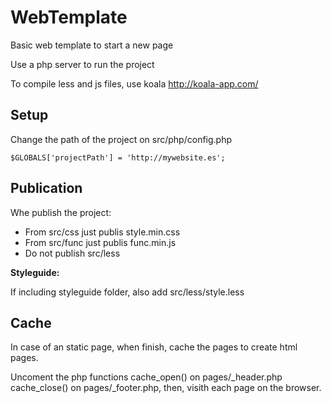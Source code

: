 WebTemplate
=============

Basic web template to start a new page

Use a php server to run the project

To compile less and js files, use koala http://koala-app.com/


Setup
---------------

Change the path of the project on src/php/config.php

```$GLOBALS['projectPath'] = 'http://mywebsite.es';```


Publication
---------------

Whe publish the project: 
- From src/css just publis style.min.css
- From src/func just publis func.min.js
- Do not publish src/less

**Styleguide:**

If including styleguide folder, also add src/less/style.less


Cache
---------------

In case of an static page, when finish, cache the pages to create html pages.

Uncoment the php functions cache_open() on pages/_header.php cache_close() on pages/_footer.php, then, visith each page on the browser.